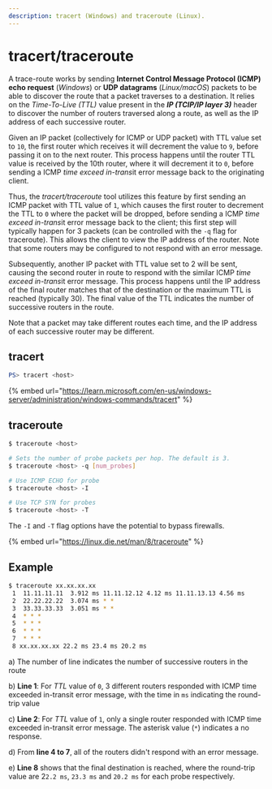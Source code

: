 ```yaml
---
description: tracert (Windows) and traceroute (Linux).
---
```


# tracert/traceroute

A trace-route works by sending **Internet Control Message Protocol  (ICMP) echo request** (_Windows_) or **UDP datagrams** (_Linux/macOS_) packets to be able to discover the route that a packet traverses to a destination. It relies on the _Time-To-Live (TTL)_ value present in the _**IP (TCIP/IP layer 3)**_ header to discover the number of routers traversed along a route, as well as the IP address of each successive router.&#x20;

Given an IP packet (collectively for ICMP or UDP packet) with TTL value set to `10`, the first router which receives it will decrement the value to `9`, before passing it on to the next router. This process happens until the router TTL value is received by the 10th router, where it will decrement it to `0`, before sending a ICMP _time exceed in-tran&#x73;_&#x69;t error message back to the originating client.

Thus, the _tracert/traceroute_ tool utilizes this feature by first sending an ICMP packet with TTL value of `1`, which causes the first router to decrement the TTL to `0` where the packet will be dropped, before sending a ICMP _time exceed in-tran&#x73;_&#x69;t error message back to the client; this first step will typically happen for 3 packets (can be controlled with the `-q` flag for traceroute). This allows the client to view the IP address of the router. Note that some routers may be configured to not respond with an error message.

Subsequently, another IP packet with TTL value set to 2 will be sent, causing the second router in route to respond with the similar ICMP _time exceed in-tran&#x73;_&#x69;t error message. This process happens until the IP address of the final router matches that of the destination or the maximum TTL is reached (typically 30). The final value of the TTL indicates the number of successive routers in the route.

Note that a packet may take different routes each time, and the IP address of each successive router may be different.

## tracert

```powershell
PS> tracert <host> 
```

{% embed url="https://learn.microsoft.com/en-us/windows-server/administration/windows-commands/tracert" %}

## traceroute

```bash
$ traceroute <host>

# Sets the number of probe packets per hop. The default is 3.
$ traceroute <host> -q [num_probes]

# Use ICMP ECHO for probe
$ traceroute <host> -I

# Use TCP SYN for probes
$ traceroute <host> -T
```

The `-I` and `-T` flag options have the potential to bypass firewalls.

{% embed url="https://linux.die.net/man/8/traceroute" %}

## Example

```bash
$ traceroute xx.xx.xx.xx
 1  11.11.11.11  3.912 ms 11.11.12.12 4.12 ms 11.11.13.13 4.56 ms
 2  22.22.22.22  3.074 ms * *
 3  33.33.33.33  3.051 ms * *
 4  * * *
 5  * * *
 6  * * *
 7  * * *
 8 xx.xx.xx.xx 22.2 ms 23.4 ms 20.2 ms
```

a) The number of line indicates the number of successive routers in the route

b) **Line 1**: For _TTL_ value of `0`, 3 different routers responded with ICMP time exceeded in-transit error message, with the time in `ms` indicating the round-trip value

c) **Line 2**: For _TTL_ value of `1`, only a single router responded with ICMP time exceeded in-transit error message. The asterisk value (`*`) indicates a no response.

d) From **line 4 to 7**, all of the routers didn't respond with an error message.

e) **Line 8** shows that the final destination is reached, where the round-trip value are 2`2.2 ms`, `23.3 ms` and `20.2 ms` for each probe respectively.
